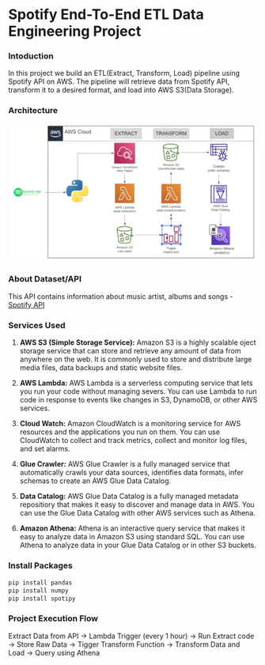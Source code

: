# Spotify End-To-End ETL Data Engineering Project

### Intoduction
In this project we build an ETL(Extract, Transform, Load) pipeline using Spotify API on AWS. The pipeline will retrieve data from Spotify API, transform it to a desired format, and load into AWS S3(Data Storage).

### Architecture
![Architecture Diagram](https://github.com/LalithaSpoorthy/Spotify-end-to-end-ETL-data-engineering/blob/main/Spotify-etl-data-architecture.png)

### About Dataset/API
This API contains information about music artist, albums and songs - [Spotify API](http://developer.spotify.com/documentation/)

### Services Used
1. **AWS S3 (Simple Storage Service):** Amazon S3 is a highly scalable oject storage service that can store and retrieve any amount of data from anywhere on the web. It is commonly used to store and distribute large media files, data backups and static website files.
   
2. **AWS Lambda:** AWS Lambda is a serverless computing service that lets you run your code without managing severs. You can use Lambda to run code in response to events like changes in S3, DynamoDB, or other AWS services.

3. **Cloud Watch:** Amazon CloudWatch is a monitoring service for AWS resources and the applications you run on them. You can use CloudWatch to collect and track metrics, collect and monitor log files, and set alarms.

4. **Glue Crawler:** AWS Glue Crawler is a fully managed service that automatically crawls your data sources, identifies data formats, infer schemas to create an AWS Glue Data Catalog.

5. **Data Catalog:** AWS Glue Data Catalog is a fully managed metadata repositiory that makes it easy to discover and manage data in AWS. You can use the Glue Data Catalog with other AWS services such as Athena.

6. **Amazon Athena:** Athena is an interactive query service that makes it easy to analyze data in Amazon S3 using standard SQL. You can use Athena to analyze data in your Glue Data Catalog or in other S3 buckets.
   

### Install Packages
```
pip install pandas
pip install numpy
pip install spotipy
```

### Project Execution Flow
Extract Data from API -> Lambda Trigger (every 1 hour) -> Run Extract code -> Store Raw Data -> Tigger Transform Function -> Transform Data and Load -> Query using Athena
